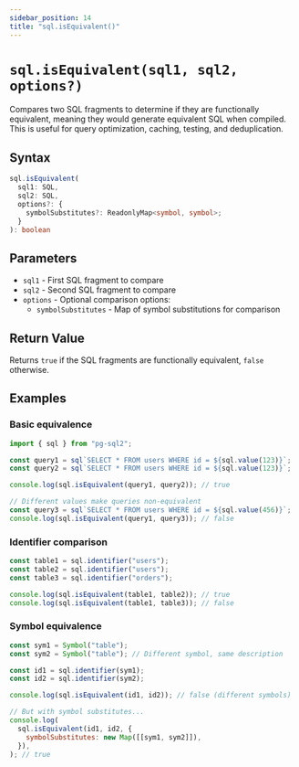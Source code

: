 ```yaml
---
sidebar_position: 14
title: "sql.isEquivalent()"
---
```


# `sql.isEquivalent(sql1, sql2, options?)`

Compares two SQL fragments to determine if they are functionally equivalent,
meaning they would generate equivalent SQL when compiled. This is useful for
query optimization, caching, testing, and deduplication.

## Syntax

```typescript
sql.isEquivalent(
  sql1: SQL,
  sql2: SQL,
  options?: {
    symbolSubstitutes?: ReadonlyMap<symbol, symbol>;
  }
): boolean
```

## Parameters

- `sql1` - First SQL fragment to compare
- `sql2` - Second SQL fragment to compare
- `options` - Optional comparison options:
  - `symbolSubstitutes` - Map of symbol substitutions for comparison

## Return Value

Returns `true` if the SQL fragments are functionally equivalent, `false` otherwise.

## Examples

### Basic equivalence

```js
import { sql } from "pg-sql2";

const query1 = sql`SELECT * FROM users WHERE id = ${sql.value(123)}`;
const query2 = sql`SELECT * FROM users WHERE id = ${sql.value(123)}`;

console.log(sql.isEquivalent(query1, query2)); // true

// Different values make queries non-equivalent
const query3 = sql`SELECT * FROM users WHERE id = ${sql.value(456)}`;
console.log(sql.isEquivalent(query1, query3)); // false
```

### Identifier comparison

```js
const table1 = sql.identifier("users");
const table2 = sql.identifier("users");
const table3 = sql.identifier("orders");

console.log(sql.isEquivalent(table1, table2)); // true
console.log(sql.isEquivalent(table1, table3)); // false
```

### Symbol equivalence

```js
const sym1 = Symbol("table");
const sym2 = Symbol("table"); // Different symbol, same description

const id1 = sql.identifier(sym1);
const id2 = sql.identifier(sym2);

console.log(sql.isEquivalent(id1, id2)); // false (different symbols)

// But with symbol substitutes...
console.log(
  sql.isEquivalent(id1, id2, {
    symbolSubstitutes: new Map([[sym1, sym2]]),
  }),
); // true
```
